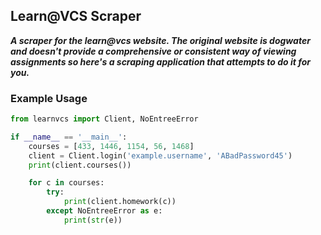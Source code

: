 ## Learn@VCS Scraper

***A scraper for the learn@vcs website. The original website is dogwater and doesn't provide a comprehensive or consistent way of viewing assignments so here's a scraping application that attempts to do it for you.***

### Example Usage

```python
from learnvcs import Client, NoEntreeError

if __name__ == '__main__':
    courses = [433, 1446, 1154, 56, 1468]
    client = Client.login('example.username', 'ABadPassword45')
    print(client.courses())

    for c in courses:
        try:
            print(client.homework(c))
        except NoEntreeError as e:
            print(str(e))
```
